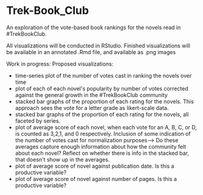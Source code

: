 # Trek-Book_Club
An exploration of the vote-based book rankings for the novels read in #TrekBookClub.

All visualizations will be conducted in RStudio.
Finished visualizations will be available in an annotated .Rmd file, and available as .png images

Work in progress:
Proposed visualizations:
* time-series plot of the number of votes cast in ranking the novels over time
* plot of each of each novel's popularity by number of votes corrected against the general growth in the #TrekBookClub community
* stacked bar graphs of the proportion of each rating for the novels. This approach sees the vote for a letter grade as likert-scale data.
* stacked bar graphs of the proportion of each rating for the novels, all faceted by series.
* plot of average score of each novel, when each vote for an A, B, C, or D, is counted as 3,2,1, and 0 respectively. Inclusion of some indication of the number of votes cast for normalization purposes--> Do these averages capture enough information about how the community felt about each novel? Reflect on whether there is info in the stacked bar, that doesn't show up in the averages.
* plot of average score of novel against publication date. Is this a productive variable?
* plot of average score of novel against number of pages. Is this a productive variable?
